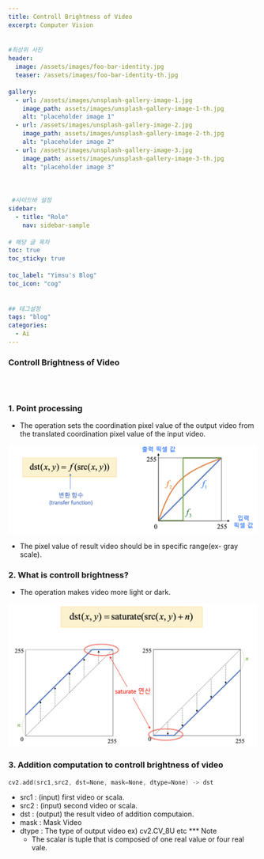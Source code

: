 ```yaml
---
title: Controll Brightness of Video
excerpt: Computer Vision


#최상위 사진
header:
  image: /assets/images/foo-bar-identity.jpg
  teaser: /assets/images/foo-bar-identity-th.jpg

gallery:
  - url: /assets/images/unsplash-gallery-image-1.jpg
    image_path: assets/images/unsplash-gallery-image-1-th.jpg
    alt: "placeholder image 1"
  - url: /assets/images/unsplash-gallery-image-2.jpg
    image_path: assets/images/unsplash-gallery-image-2-th.jpg
    alt: "placeholder image 2"
  - url: /assets/images/unsplash-gallery-image-3.jpg
    image_path: assets/images/unsplash-gallery-image-3-th.jpg
    alt: "placeholder image 3"
    


 #사이드바 설정 
sidebar:
  - title: "Role"
    nav: sidebar-sample

# 해당 글 목차
toc: true
toc_sticky: true

toc_label: "Yimsu's Blog"
toc_icon: "cog"


## 테그설정
tags: "blog"
categories:
  - Ai
---
```


### Controll Brightness of Video

<br/>
<br/>

### 1. Point processing
- The operation sets the coordination pixel value of the output video from the translated coordination pixel value of the input video.


![image](/assets/images/computervision/1-Brightness.png)

- The pixel value of result video should be in specific range(ex- gray scale).

### 2. What is controll brightness?
- The operation makes video more light or dark.


![image](/assets/images/computervision/2-formula.png)

### 3. Addition computation to controll brightness of video

``` c
cv2.add(src1,src2, dst=None, mask=None, dtype=None) -> dst
```

- src1 : (input) first video or scala.
- src2 : (input) second video or scala.
- dst : (output) the result video of addition computaion.
- mask : Mask Video
- dtype : The type of output video ex) cv2.CV_8U etc
*** Note
    - The scalar is tuple that is composed of one real value or four real vale.
    



